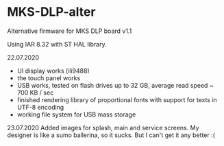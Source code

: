 # MKS-DLP-alter
 
Alternative firmware for MKS DLP board v1.1

Using IAR 8.32 with ST HAL library.


22.07.2020
- UI display works (ili9488)
- the touch panel works
- USB works, tested on flash drives up to 32 GB, average read speed ~ 700 KB / sec
- finished rendering library of proportional fonts with support for texts in UTF-8 encoding
- working file system for USB mass storage

23.07.2020
Added images for splash, main and service screens. My designer is like a sumo ballerina, so it sucks. But I can't get it any better :(
